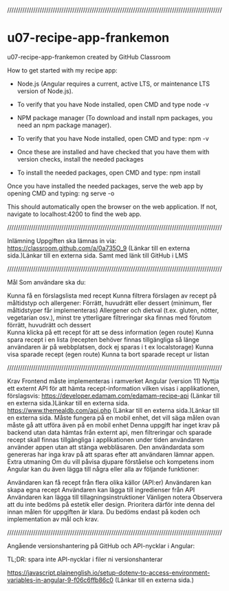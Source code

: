 ///////////////////////////////////////////////////////////////////////////////////////////////////

# u07-recipe-app-frankemon
u07-recipe-app-frankemon created by GitHub Classroom

How to get started with my recipe app:

- Node.js (Angular requires a current, active LTS, or maintenance LTS version of Node.js).
- To verify that you have Node installed, open CMD and type
    node -v

- NPM package manager (To download and install npm packages, you need an npm package manager).
- To verify that you have Node installed, open CMD and type:
    npm -v

- Once these are installed and have checked that you have them with version checks, install the needed packages
- To install the needed packages, open CMD and type:
    npm install

Once you have installed the needed packages, serve the web app by opening CMD and typing:
    ng serve -o

This should automatically open the browser on the web application. If not, navigate to localhost:4200 to find the web app.

///////////////////////////////////////////////////////////////////////////////////////////////////

Inlämning
Uppgiften ska lämnas in via: 
https://classroom.github.com/a/0a735O_9 (Länkar till en externa sida.)Länkar till en externa sida.
Samt med länk till GitHub i LMS

///////////////////////////////////////////////////////////////////////////////////////////////////

Mål
Som användare ska du:

Kunna få en förslagslista med recept
Kunna filtrera förslagen av recept på måltidstyp och allergener:
Förrätt, huvudrätt eller dessert (minimum, fler måltidstyper får implementeras)
Allergener och dietval (t.ex. gluten, nötter, vegetarian osv.), minst tre ytterligare filtreringar ska finnas med förutom förrätt, huvudrätt och dessert  
Kunna klicka på ett recept för att se dess information (egen route)
Kunna spara recept i en lista (recepten behöver finnas tillgängliga så länge användaren är på webbplatsen, dock ej sparas i t ex localstorage)
Kunna visa sparade recept (egen route)
Kunna ta bort sparade recept ur listan

///////////////////////////////////////////////////////////////////////////////////////////////////

Krav
Frontend måste implementeras i ramverket Angular (version 11)
Nyttja ett externt API för att hämta recept-information vilken visas i applikationen, förslagsvis:
https://developer.edamam.com/edamam-recipe-api (Länkar till en externa sida.)Länkar till en externa sida.
https://www.themealdb.com/api.php (Länkar till en externa sida.)Länkar till en externa sida.
Måste fungera på en mobil enhet, det vill säga målen ovan måste gå att utföra även på en mobil enhet
Denna uppgift har inget krav på backend utan data hämtas från externt api, men  filtreringar och sparade recept skall finnas tillgängliga i applikationen under tiden användaren använder appen utan att stänga webbläsaren. Den användardata som genereras har inga krav på att sparas efter att användaren lämnar appen.
Extra utmaning
Om du vill påvisa djupare förståelse och kompetens inom Angular kan du även lägga till några eller alla av följande funktioner:

Användaren kan få recept från flera olika källor (API:er)
Användaren kan skapa egna recept
Användaren kan lägga till ingredienser från API
Användaren kan lägga till tillagningsinstruktioner
Vänligen notera
Observera att du inte bedöms på estetik eller design. Prioritera därför inte denna del innan målen för uppgiften är klara. Du bedöms endast på koden och implementation av mål och krav.

///////////////////////////////////////////////////////////////////////////////////////////////////
 
Angående versionshantering på GitHub och API-nycklar i Angular:

TL;DR: spara inte API-nycklar i filer ni versionshanterar

https://javascript.plainenglish.io/setup-dotenv-to-access-environment-variables-in-angular-9-f06c6ffb86c0 (Länkar till en externa sida.)
